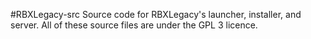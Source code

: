 #RBXLegacy-src
Source code for RBXLegacy's launcher, installer, and server. All of these source files are under the GPL 3 licence. 
